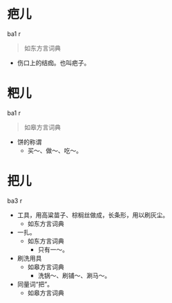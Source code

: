 

# 疤儿
ba1 r
> 如东方言词典
- 伤口上的结痂。也叫疤子。

# 粑儿
ba1 r
> 如皋方言词典
- 饼的称谓
  - 买～、做～、吃～。



# 把儿
ba3 r
+ 工具，用高粱苗子、棕榈丝做成，长条形，用以刷灰尘。
  * 如东方言词典
+ 一扎。
  * 如东方言词典
    - 只有一～。
+ 刷洗用具
  * 如皋方言词典
    - 洗锅～、刷铺～、涮马～。
+ 同量词“把”。
  * 如皋方言词典
